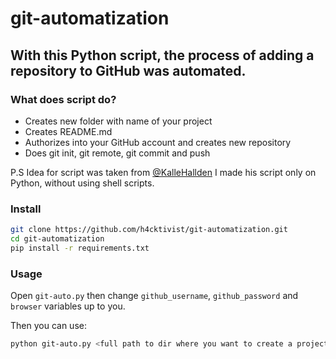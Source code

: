 # git-automatization

## With this Python script, the process of adding a repository to GitHub was automated.

### What does script do?
- Creates new folder with name of your project
- Creates README.md
- Authorizes into your GitHub account and creates new repository
- Does git init, git remote, git commit and push


P.S Idea for script was taken from [@KalleHallden](https://github.com/KalleHallden/ProjectInitializationAutomation) I made his script only on Python, without using shell scripts.


### Install

```sh
git clone https://github.com/h4cktivist/git-automatization.git
cd git-automatization
pip install -r requirements.txt
```


### Usage
Open `git-auto.py` then change `github_username`, `github_password` and `browser` variables up to you.


Then you can use:
```sh
python git-auto.py <full path to dir where you want to create a project> <project name>
```
